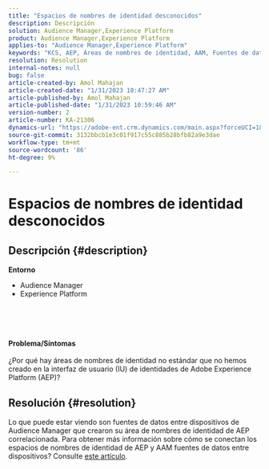 ```yaml
---
title: "Espacios de nombres de identidad desconocidos"
description: Descripción
solution: Audience Manager,Experience Platform
product: Audience Manager,Experience Platform
applies-to: "Audience Manager,Experience Platform"
keywords: "KCS, AEP, Áreas de nombres de identidad, AAM, Fuentes de datos"
resolution: Resolution
internal-notes: null
bug: false
article-created-by: Amol Mahajan
article-created-date: "1/31/2023 10:47:27 AM"
article-published-by: Amol Mahajan
article-published-date: "1/31/2023 10:59:46 AM"
version-number: 2
article-number: KA-21306
dynamics-url: "https://adobe-ent.crm.dynamics.com/main.aspx?forceUCI=1&pagetype=entityrecord&etn=knowledgearticle&id=2cb183a4-54a1-ed11-aad1-6045bd0067ea"
source-git-commit: 3132bbcb1e3c01f917c55c885b28bfb82a9e3dae
workflow-type: tm+mt
source-wordcount: '86'
ht-degree: 9%

---
```


# Espacios de nombres de identidad desconocidos

## Descripción {#description}

<b>Entorno</b>
- Audience Manager
- Experience Platform

<br><br> <br><br><b>Problema/Síntomas</b><br><br>¿Por qué hay áreas de nombres de identidad no estándar que no hemos creado en la interfaz de usuario (IU) de identidades de Adobe Experience Platform (AEP)?<br>

## Resolución {#resolution}


Lo que puede estar viendo son fuentes de datos entre dispositivos de Audience Manager que crearon su área de nombres de identidad de AEP correlacionada. Para obtener más información sobre cómo se conectan los espacios de nombres de identidad de AEP y AAM fuentes de datos entre dispositivos? Consulte [este artículo](https://experienceleague.adobe.com/docs/experience-cloud-kcs/kbarticles/KA-21305.html).
